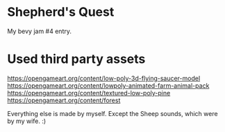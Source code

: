 # Shepherd's Quest

My bevy jam #4 entry.


# Used third party assets

https://opengameart.org/content/low-poly-3d-flying-saucer-model
https://opengameart.org/content/lowpoly-animated-farm-animal-pack
https://opengameart.org/content/textured-low-poly-pine
https://opengameart.org/content/forest


Everything else is made by myself. Except the Sheep sounds, which were by my wife. :)
